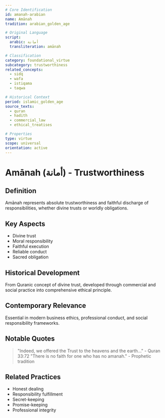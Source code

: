 ```yaml
---
# Core Identification
id: amanah-arabian
name: Amānah
tradition: arabian_golden_age

# Original Language
script:
  arabic: أمانة
  transliteration: amānah

# Classification
category: foundational_virtue
subcategory: trustworthiness
related_concepts:
  - sidq
  - wafa
  - istiqama
  - taqwa

# Historical Context
period: islamic_golden_age
source_texts:
  - quran
  - hadith
  - commercial_law
  - ethical_treatises

# Properties
type: virtue
scope: universal
orientation: active
---
```


# Amānah (أمانة) - Trustworthiness

## Definition
Amānah represents absolute trustworthiness and faithful discharge of responsibilities, whether divine trusts or worldly obligations.

## Key Aspects
- Divine trust
- Moral responsibility
- Faithful execution
- Reliable conduct
- Sacred obligation

## Historical Development
From Quranic concept of divine trust, developed through commercial and social practice into comprehensive ethical principle.

## Contemporary Relevance
Essential in modern business ethics, professional conduct, and social responsibility frameworks.

## Notable Quotes
> "Indeed, we offered the Trust to the heavens and the earth..." - Quran 33:72
> "There is no faith for one who has no amanah." - Prophetic tradition

## Related Practices
- Honest dealing
- Responsibility fulfillment
- Secret-keeping
- Promise-keeping
- Professional integrity